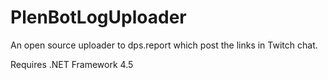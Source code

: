 # PlenBotLogUploader
An open source uploader to dps.report which post the links in Twitch chat.

Requires .NET Framework 4.5
